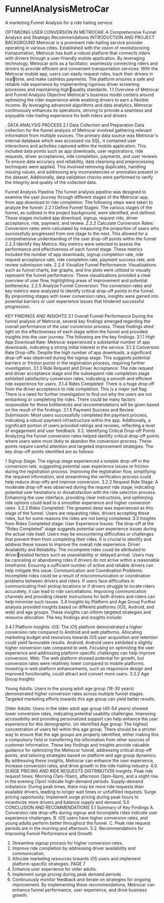 # FunnelAnalysisMetroCar
A marketing Funnel Analysis for a ride hailing service

OPTIMIZING USER CONVERSION IN METROCAR: 
A Comprehensive Funnel Analysis and Strategic Recommendations
INTRODUCTION AND PROJECT BACKGROUND
Metrocar is a prominent ride-hailing service provider operating in various cities. 
Established with the vision of revolutionizing transportation, Metrocar has built a robust 
platform that connects riders with drivers through a user-friendly mobile application. By 
leveraging technology, Metrocar acts as a facilitator, seamlessly connecting riders and 
drivers to provide efficient and convenient transportation services.
With the Metrocar mobile app, users can easily request rides, track their drivers in realtime, and make cashless payments. The platform ensures a safe and reliable ride 
experience by implementing rigorous driver screening processes and maintaining highquality standards.
1.1 Overview of Metrocar and Funnel Analysis Objective
Metrocar's business model centers around optimizing the rider experience while enabling 
drivers to earn a flexible income. By leveraging advanced algorithms and data analytics, 
Metrocar continuously enhances its operations, striving to provide a seamless and 
enjoyable ride-hailing experience for both riders and drivers

. DATA ANALYSIS PROCESS
2.1 Data Collection and Preparation
Data collection for the funnel analysis of Metrocar involved gathering relevant 
information from multiple sources. The primary data source was Metrocar's internal 
database which was accessed via SQL, it contained user interactions and activities 
captured within the mobile application. This included data points such as app downloads, 
user registrations, ride requests, driver acceptances, ride completion, payments, and user 
reviews
To ensure data accuracy and reliability, data cleansing and preprocessing techniques were 
applied. This involved removing duplicates, handling missing values, and addressing any 
inconsistencies or anomalies present in the dataset. Additionally, data validation checks 
were performed to verify the integrity and quality of the collected data.

Funnel Analysis Pipeline
The funnel analysis pipeline was designed to examine the user journey through different 
stages of the Metrocar app, from app download to ride completion. The following steps 
were taken to analyze the funnel:
2.2.1 Define Funnel Stages: The various stages of the funnel, as outlined in the project 
background, were identified, and defined. These stages included app download, signup, 
request ride, driver acceptance, ride, payment, and review.
2.2.2 Calculate Conversion Rates: Conversion rates were calculated by measuring the 
proportion of users who successfully progressed from one stage to the next. This allowed 
for a comprehensive understanding of the user drop-off points within the funnel
2.2.3 Identify Key Metrics: Key metrics were selected to assess the performance and 
effectiveness of each funnel stage. These metrics included the number of app downloads, 
signup completion rate, ride request acceptance rate, ride completion rate, payment 
success rate, and review submission rate.
2.2.4 Visualize Funnel Performance: Visualizations such as funnel charts, bar graphs, 
and line plots were utilized to visually represent the funnel performance. These 
visualizations provided a clear overview of user flow, highlighting areas of improvement 
and potential bottlenecks.
2.2.5 Analyze Funnel Conversion: The conversion rates and key metrics were analyzed 
to identify critical drop-off points in the funnel. By pinpointing stages with lower 
conversion rates, insights were gained into potential barriers or user experience issues that 
hindered successful progression.

 KEY FINDINGS AND INSIGHTS
3.1 Overall Funnel Performance
During the funnel analysis of Metrocar, several key findings emerged regarding the overall 
performance of the user conversion process. These findings shed light on the effectiveness 
of each stage within the funnel and provided insights into the user journey. The following 
are the key findings:
3.1.1 High App Download Rate: Metrocar experienced a substantial number of app 
downloads, indicating a strong initial interest in the service.
3.1.2 Conversion Rate Drop-offs: Despite the high number of app downloads, a 
significant drop-off was observed during the signup stage. This suggests potential barriers 
or friction points in the registration process, requiring further investigation.
3.1.3 Ride Request and Driver Acceptance: The ride request and driver acceptance stage 
and the subsequent ride completion stage exhibited satisfactory conversion rates, 
indicating a smooth and efficient ride experience for users.
3.1.4 Rides Completed: There is a huge drop off from the driver acceptance to ride 
completion. This is a major red flag. There is a need for further investigation to find out 
why the users are not embarking or completing the rides. There could be many factors 
responsible for these bottlenecks and recommendations will be given based on the result 
of the findings.
3.1.5 Payment Success and Review Submission: Most users successfully completed the 
payment process, indicating a robust payment infrastructure within the app. Additionally, 
a significant portion of users provided ratings and reviews, reflecting a level of 
engagement and user feedback.
3.2. Identifying Critical Drop-off Points
Analyzing the funnel conversion rates helped identify critical drop-off points where users 
were most likely to abandon the conversion process. These points require careful 
attention and targeted improvement strategies. The key drop-off points identified are as follows:

1 Signup Stage: The signup stage experienced a notable drop-off in the conversion 
rate, suggesting potential user experience issues or friction during the registration process. 
Improving the registration flow, simplifying the required information, and streamlining 
the verification process could help reduce drop-offs and improve conversion.
3.2.2 Request Ride Stage: A moderate drop-off was observed during the request ride 
stage, indicating potential user hesitations or dissatisfaction with the ride selection 
process. Enhancing the user interface, providing clear instructions, and optimizing ride 
options could lead to a smoother experience and higher conversion rates.
3.2.3 Rides Completed: The greatest deep was experienced as this stage of the funnel. 
Users are requesting rides, drivers accepting these rides, but for some reasons the rides are 
not being completed. 
3.3 Insights from Rides Completed stage:
User Experience Issues: The drop-off at the "Rides Completed" stage suggests potential 
user experience issues during the actual ride itself. Users may be encountering difficulties 
or challenges that prevent them from completing their rides. It is crucial to identify and 
address these issues to improve the overall ride experience.
Driver Availability and Reliability: The incomplete rides could be attributed to driverrelated factors such as unavailability or delayed arrival. Users may be canceling or 
abandoning rides if drivers do not arrive within a reasonable timeframe. Ensuring a 
sufficient number of active and reliable drivers can help mitigate this issue.
Communication and Coordination Problems: Incomplete rides could be a result of 
miscommunication or coordination problems between drivers and riders. If users face 
difficulties in communicating their pickup locations or if drivers struggle to locate riders 
accurately, it can lead to ride cancellations. Improving communication channels and 
providing clearer instructions for both drivers and riders can help minimize such issues.
3.4 Insights by Platform and Age Group
Further analysis provided insights based on different platforms (iOS, Android, and web) 
and age groups. These insights can inform targeted strategies and resource allocation. The 
key findings and insights include:

3.4.1 Platform Insights:
iOS: The iOS platform demonstrated a higher conversion rate compared to Android and 
web platforms. Allocating marketing budget and resources towards iOS user acquisition 
and retention could yield favourable results.
Android: Android users exhibited a slightly higher conversion rate compared to web. 
Focusing on optimizing the user experience and addressing platform-specific challenges 
can help improve conversion.
Web: The web platform showed potential for growth, but conversion rates were relatively 
lower compared to mobile platforms. Investing in web platform enhancements, such as 
responsive design and improved functionality, could attract and convert more users.
3.3.2 Age Group Insights

Young Adults: Users in the young adult age group (18-30 years) demonstrated higher 
conversion rates across multiple funnel stages. Targeted marketing efforts towards this 
age group can yield better results.
 
Older Adults: Users in the older adult age group (45-54 years) showed lower conversion 
rates, indicating potential usability challenges. Improving accessibility and providing 
personalized support can help enhance the user experience for this demographic.
Un identified Age group: The highest concentration of users fell within this age group.
There should be a stricter way to ensure that the age groups are properly identified, either 
making this a compulsory field or transferring the information from other sources of 
customer information.
These key findings and insights provide valuable guidance for optimizing the Metrocar 
funnel, addressing critical drop-off points, and tailoring strategies based on platform and 
age group dynamics. By addressing these insights, Metrocar can enhance the user 
experience, increase conversion rates, and drive growth in the ride-hailing industry.
4.0. SURGE PRICING AND RIDE REQUESTS DISTRIBUTION
Insights:
Peak ride request times: Morning (7am-10am), afternoon (3pm-6pm), and a slight rise in 
the evening (7pm) indicate high-demand periods.
Supply-demand imbalance: During peak times, there may be more ride requests than 
available drivers, leading to longer wait times or unfulfilled requests.
Surge pricing opportunity: Implement surge pricing during peak hours to incentivize 
more drivers and balance supply and demand.
5.0 CONCLUSION AND RECOMMENDATIONS
5.1 Summary of Key Findings
A. Conversion rate drop-offs during signup and incomplete rides indicate user 
experience challenges.
B. iOS users have higher conversion rates, and young adults perform better 
throughout the funnel.
C. Peak ride request periods are in the morning and afternoon.
5.2. Recommendations for Improving Funnel Performance and Growth
1. Streamline signup process for higher conversion rates.
2. Improve ride completion by addressing driver availability and communication.
3. Allocate marketing resources towards iOS users and implement platform-specific 
strategies.
PAGE 7
4. Enhance user experience for older adults.
5. Implement surge pricing during peak demand periods.
6. Continuously monitor feedback and iterate on strategies for ongoing 
improvement.
By implementing these recommendations, Metrocar can enhance funnel performance, 
user experience, and drive business growth.
